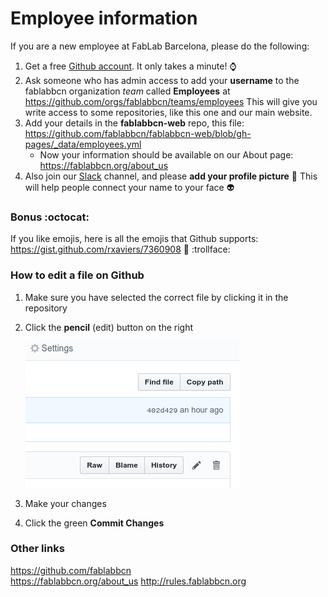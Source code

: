 # Employee information


If you are a new employee at FabLab Barcelona, please do the following:
1. Get a free [Github account](https://github.com/join). It only takes a minute! :watch:
1. Ask someone who has admin access to add your **username** to the fablabbcn organization *team* called **Employees** at https://github.com/orgs/fablabbcn/teams/employees This will give you write access to some repositories, like this one and our main website.
1. Add your details in the **fablabbcn-web** repo, this file: https://github.com/fablabbcn/fablabbcn-web/blob/gh-pages/_data/employees.yml 
   * Now your information should be available on our About page: https://fablabbcn.org/about_us 
1. Also join our [Slack](https://fablabbcn.slack.com/) channel, and please **add your profile picture** :cop: This will help people connect your name to your face :alien:

### Bonus :octocat:
If you like emojis, here is all the emojis that Github supports: https://gist.github.com/rxaviers/7360908 :horse: :trollface:

### How to edit a file on Github

1. Make sure you have selected the correct file by clicking it in the repository
2. Click the **pencil** (edit) button on the right

   ![edit button](2018-12-15_17-37-37.png "Logo Title Text 1")
3. Make your changes
4. Click the green **Commit Changes**


### Other links
https://github.com/fablabbcn  
https://fablabbcn.org/about_us
http://rules.fablabbcn.org  
